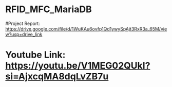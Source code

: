 # RFID_MFC_MariaDB

#Project Report: https://drive.google.com/file/d/1WuKAu6ovfp1Qd1ywySpAjt3RxR3a_65M/view?usp=drive_link

# Youtube Link: https://youtu.be/V1MEG02QUkI?si=AjxcqMA8dqLvZB7u

